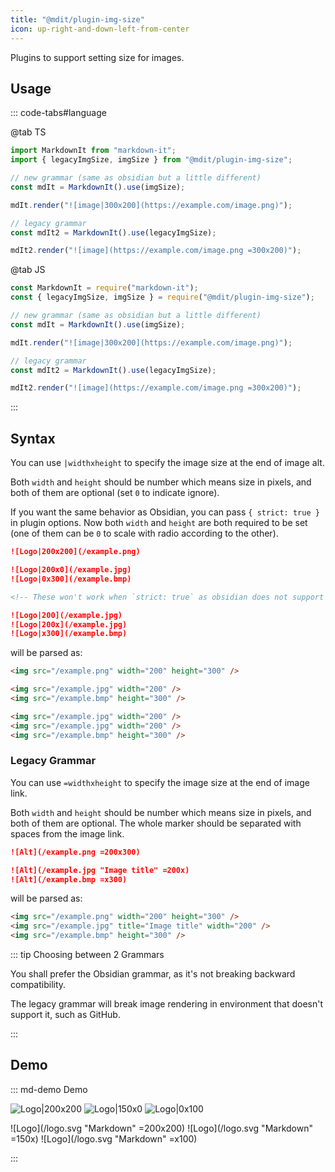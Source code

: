 ```yaml
---
title: "@mdit/plugin-img-size"
icon: up-right-and-down-left-from-center
---
```


Plugins to support setting size for images.

<!-- more -->

## Usage

::: code-tabs#language

@tab TS

```ts
import MarkdownIt from "markdown-it";
import { legacyImgSize, imgSize } from "@mdit/plugin-img-size";

// new grammar (same as obsidian but a little different)
const mdIt = MarkdownIt().use(imgSize);

mdIt.render("![image|300x200](https://example.com/image.png)");

// legacy grammar
const mdIt2 = MarkdownIt().use(legacyImgSize);

mdIt2.render("![image](https://example.com/image.png =300x200)");
```

@tab JS

```js
const MarkdownIt = require("markdown-it");
const { legacyImgSize, imgSize } = require("@mdit/plugin-img-size");

// new grammar (same as obsidian but a little different)
const mdIt = MarkdownIt().use(imgSize);

mdIt.render("![image|300x200](https://example.com/image.png)");

// legacy grammar
const mdIt2 = MarkdownIt().use(legacyImgSize);

mdIt2.render("![image](https://example.com/image.png =300x200)");
```

:::

## Syntax

You can use `|widthxheight` to specify the image size at the end of image alt.

Both `width` and `height` should be number which means size in pixels, and both of them are optional (set `0` to indicate ignore).

If you want the same behavior as Obsidian, you can pass `{ strict: true }` in plugin options. Now both `width` and `height` are both required to be set (one of them can be `0` to scale with radio according to the other).

```md
![Logo|200x200](/example.png)

![Logo|200x0](/example.jpg)
![Logo|0x300](/example.bmp)

<!-- These won't work when `strict: true` as obsidian does not support them -->

![Logo|200](/example.jpg)
![Logo|200x](/example.jpg)
![Logo|x300](/example.bmp)
```

will be parsed as:

```html
<img src="/example.png" width="200" height="300" />

<img src="/example.jpg" width="200" />
<img src="/example.bmp" height="300" />

<img src="/example.jpg" width="200" />
<img src="/example.jpg" width="200" />
<img src="/example.bmp" height="300" />
```

### Legacy Grammar

You can use `=widthxheight` to specify the image size at the end of image link.

Both `width` and `height` should be number which means size in pixels, and both of them are optional. The whole marker should be separated with spaces from the image link.

```md
![Alt](/example.png =200x300)

![Alt](/example.jpg "Image title" =200x)
![Alt](/example.bmp =x300)
```

will be parsed as:

```html
<img src="/example.png" width="200" height="300" />
<img src="/example.jpg" title="Image title" width="200" />
<img src="/example.bmp" height="300" />
```

::: tip Choosing between 2 Grammars

You shall prefer the Obsidian grammar, as it's not breaking backward compatibility.

The legacy grammar will break image rendering in environment that doesn't support it, such as GitHub.

:::

## Demo

::: md-demo Demo

<!-- Default grammar -->

![Logo|200x200](/logo.svg)
![Logo|150x0](/logo.svg)
![Logo|0x100](/logo.svg)

<!-- legacy grammar -->

![Logo](/logo.svg "Markdown" =200x200)
![Logo](/logo.svg "Markdown" =150x)
![Logo](/logo.svg "Markdown" =x100)

:::
